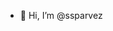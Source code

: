 - 👋 Hi, I’m @ssparvez

<!---
ssparvez/ssparvez is a ✨ special ✨ repository because its `README.md` (this file) appears on your GitHub profile.
You can click the Preview link to take a look at your changes.
--->
